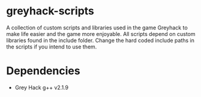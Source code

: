 # greyhack-scripts
A collection of custom scripts and libraries used in the game Greyhack to make life easier and the game more enjoyable.
All scripts depend on custom libraries found in the include folder. Change the hard coded include paths in the scripts if you intend to use them.

# Dependencies
* Grey Hack g++ v2.1.9



